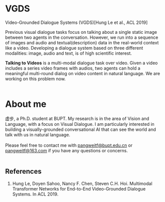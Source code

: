 # VGDS
Video-Grounded Dialogue Systems (VGDS)[Hung Le et al., ACL 2019]<br>

Previous visual dialogue tasks focus on talking about a single static image between two agents in the conversation. However, we run into a sequence of images and audio and textual(description) data in the real-world context like a video. Developing a dialogue system based on three different modalities: image, audio and text, is of high scientific interest.<br>

<b>Talking to Videos</b> is a multi-modal dialogue task over video. Given a video includes a series video frames with audios, two agents can hold a meaningful multi-round dialog on video content in natural language. We are working on this problem now.<br>
<br>
# About me
虚步, a Ph.D. student at BUPT. My research is in the area of Vision and Language, with a focus on Visual Dialogue. I am particularly interested in building a visually-grounded conversational AI that can see the world and talk with us in natural language.<br>
<br>
Please feel free to contact me with pangweitf@bupt.edu.cn or pangweitf@163.com if you have any questions or concerns.<br>
<br>
## References
1. Hung Le, Doyen Sahoo, Nancy F. Chen, Steven C.H. Hoi. Multimodal Transformer Networks for End-to-End Video-Grounded Dialogue Systems. In ACL 2019.<br>
